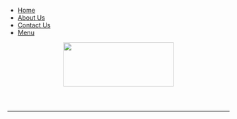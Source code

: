 <!DOCTYPE HTML>
<head>
<link rel="stylesheet" href="style.css">
</head>
<body>
<nav>
  <UL>
    <li><a href="index.HTML">Home</a></li>
    <li><a href="about(1).html">About Us</a></li>
    <Li><a href="contact.html">Contact Us</a></li>
    <Li><a href="menu.html">Menu</a></li>
  </UL>
</nav>
<header> <img src="LOGO ONLY1.png" width="250" height="100"> </header>
<hr color="red">

